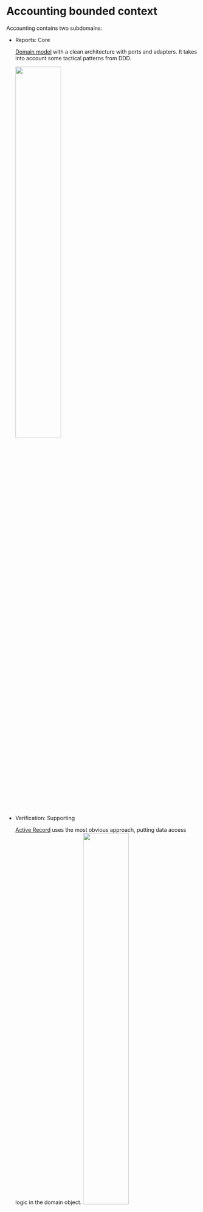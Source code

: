 # Accounting bounded context

Accounting contains two subdomains:

- Reports: Core

  [Domain model](https://martinfowler.com/eaaCatalog/domainModel.html) with a clean architecture with ports and adapters. It takes into account some tactical patterns from DDD.

  <img src='https://github.com/zhuravlevma/nestjs-ddd-clean-architecture/assets/44276887/2be14dbf-818b-452d-a39e-0a9de80c9a6b' width='50%'>

- Verification: Supporting

  [Active Record](https://www.martinfowler.com/eaaCatalog/activeRecord.html) uses the most obvious approach, putting data access logic in the domain object.
  <img src='https://github.com/zhuravlevma/nestjs-ddd-architecture/assets/44276887/5debb30e-91df-44c6-abf0-e82d4442d0b9' width='50%'>
